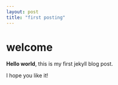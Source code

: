```yaml
---
layout: post
title: "first posting"
---
```


# welcome
**Hello world**, this is my first jekyll blog post.

I hope you like it!
